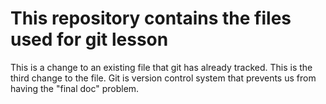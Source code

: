 # This repository contains the files used for git lesson

This is a change to an existing file that git has already tracked.
This is the third change to the file.
Git is version control system that prevents us from having the "final doc" problem.
